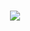 <h1 align="center"><img src="https://tricise-prod.melkweg.hu/uploads/tinymce/U2NyZWVuc2hvdCAyMDIxLTA1LTAzIGF0IDEyLjQ3LjM2.png"/></h1>
